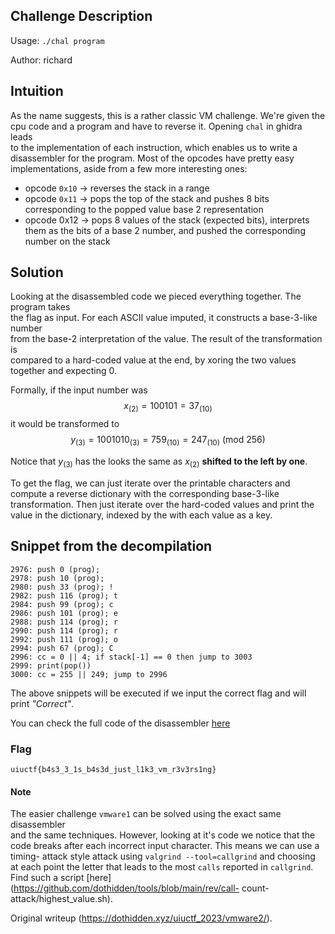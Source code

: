 ## Challenge Description

Usage: `./chal program`

Author: richard

## Intuition

As the name suggests, this is a rather classic VM challenge. We're given the  
cpu code and a program and have to reverse it. Opening `chal` in ghidra leads  
to the implementation of each instruction, which enables us to write a  
disassembler for the program. Most of the opcodes have pretty easy  
implementations, aside from a few more interesting ones:

* opcode `0x10` -> reverses the stack in a range  
* opcode `0x11` -> pops the top of the stack and pushes 8 bits corresponding to the popped value base 2 representation  
* opcode 0x12 -> pops 8 values of the stack (expected bits), interprets them as the bits of a base 2 number, and pushed the corresponding number on the stack

## Solution

Looking at the disassembled code we pieced everything together. The program
takes  
the flag as input. For each ASCII value imputed, it constructs a base-3-like
number  
from the base-2 interpretation of the value. The result of the transformation
is  
compared to a hard-coded value at the end, by xoring the two values together
and expecting 0.

Formally, if the input number was $$x_{(2)}=100101 = 37_{(10)}$$ it would be
transformed to $$y_{(3)} = 1001010_{(3)} = 759_{(10)} = 247_{(10)}\text{ (mod
256)}$$

Notice that $y_{(3)}$ has the looks the same as $x_{(2)}$ **shifted to the
left by one**.

To get the flag, we can just iterate over the printable characters and compute
a reverse dictionary with the corresponding base-3-like transformation. Then
just iterate over the hard-coded values and print the value in the dictionary,
indexed by the with each value as a key.

## Snippet from the decompilation

```  
2976: push 0 (prog);  
2978: push 10 (prog);  
2980: push 33 (prog); !  
2982: push 116 (prog); t  
2984: push 99 (prog); c  
2986: push 101 (prog); e  
2988: push 114 (prog); r  
2990: push 114 (prog); r  
2992: push 111 (prog); o  
2994: push 67 (prog); C  
2996: cc = 0 || 4; if stack[-1] == 0 then jump to 3003  
2999: print(pop())  
3000: cc = 255 || 249; jump to 2996  
```

The above snippets will be executed if we input the correct flag and will
print _"Correct"_.

You can check the full code of the disassembler
[here](https://gist.github.com/Stefan-Radu/d6ddaa06e3fdc25ed2c779743f167778)

### Flag

`uiuctf{b4s3_3_1s_b4s3d_just_l1k3_vm_r3v3rs1ng}`

#### Note

The easier challenge `vmware1` can be solved using the exact same disassembler  
and the same techniques. However, looking at it's code we notice that the code
breaks after each incorrect input character. This means we can use a timing-
attack style attack using `valgrind --tool=callgrind` and choosing at each
point the letter that leads to the most `calls` reported in `callgrind`. Find
such a script [here](https://github.com/dothidden/tools/blob/main/rev/call-
count-attack/highest_value.sh).

Original writeup (https://dothidden.xyz/uiuctf_2023/vmware2/).